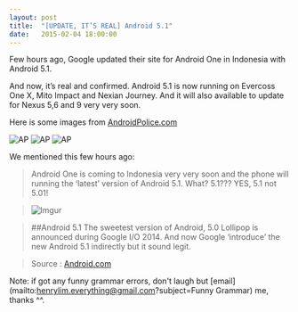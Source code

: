 ```yaml
---
layout: post
title:  "[UPDATE, IT’S REAL] Android 5.1"
date:   2015-02-04 18:00:00
---
```


Few hours ago, Google updated their site for Android One in Indonesia with Android 5.1. 

And now, it’s real and confirmed. Android 5.1 is now running on Evercoss One X, Mito Impact and Nexian Journey. And it will also available to update for Nexus 5,6 and 9 very very soon.

Here is some images from [AndroidPolice.com](http://www.androidpolice.com/2015/02/04/the-next-android-revision-is-indeed-android-5-1-lollipop-already-shipping-on-android-one-phones-coming-soon-to-nexus-devices/)

![AP](http://www.androidpolice.com/wp-content/uploads/2015/02/nexus2cee_wm_android-5.1-lollipop.jpg)
![AP](http://www.androidpolice.com/wp-content/uploads/2015/02/nexus2cee_wm_2015-02-04-2.jpg)
![AP](http://www.androidpolice.com/wp-content/uploads/2015/02/nexus2cee_wm_2015-02-04-5.jpg)


We mentioned this few hours ago:

>Android One is coming to Indonesia very very soon and the phone will running the ‘latest’ version of Android 5.1. What? 5.1??? YES, 5.1 not 5.01!

>![Imgur](http://i.imgur.com/Paz7t9i.png)

>##Android 5.1
The sweetest version of Android, 5.0 Lollipop is announced during Google I/O 2014. And now Google ‘introduce’ the new Android 5.1 indirectly but it sound legit.

>Source : [Android.com](http://www.android.com/intl/en-GB_id/one/)

Note: if got any funny grammar errors, don't laugh but [email](mailto:henrylim.everything@gmail.com?subject=Funny Grammar) me, thanks ^^.







